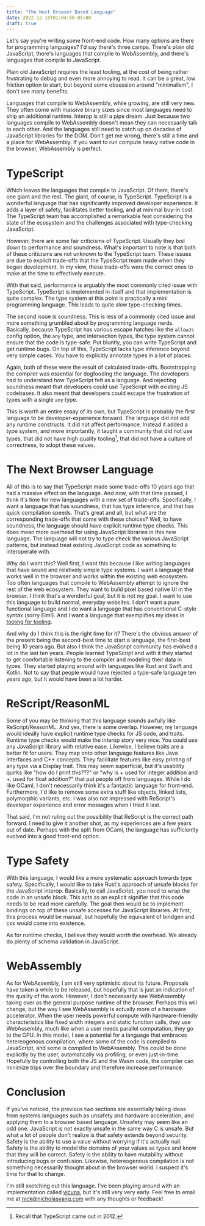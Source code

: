 ```yaml
---
title: "The Next Browser Based Language"
date: 2022-12-15T01:04:56-05:00
draft: true
---
```


Let's say you're writing some front-end code. How many options are
there for programming languages? I'd say there's three camps. There's
plain old JavaScript, there's languages that compile to WebAssembly,
and there's languages that compile to JavaScript.

Plain old JavaScript requires the least tooling, at the cost of being
rather frustrating to debug and even more annoying to read. It
can be a great, low friction option to start, but beyond some
obsession around "minimalism", I don't see many benefits.

Languages that compile to WebAssembly, while growing, are still very
new. They often come with massive binary sizes since most languages
need to ship an additional runtime. Interop is still a pipe
dream. Just because two languages compile to WebAssembly doesn't mean
they can necessarily talk to each other. And the languages still need
to catch up on decades of JavaScript libraries for the DOM. Don't get
me wrong, there's still a time and a place for WebAssembly. If you
want to run compute heavy native code in the browser, WebAssembly is
perfect.

# TypeScript

Which leaves the languages that compile to JavaScript. Of them,
there's one giant and the rest. The giant, of course, is
TypeScript. TypeScript is a wonderful language that has significantly
improved developer experience. It adds a layer of safety, facilitates
better tooling, and at minimal buy-in cost. The TypeScript team has
accomplished a remarkable feat considering the state of the ecosystem
and the challenges associated with type-checking JavaScript.

However, there are some fair criticisms of TypeScript. Usually they
boil down to performance and soundness. What's important to note is
that both of these criticisms are not unknown to the TypeScript
team. These issues are due to explicit trade-offs that the TypeScript
team made when they began development. In my view, these trade-offs
were the correct ones to make at the time to effectively execute.

With that said, performance is arguably the most commonly cited issue
with TypeScript.  TypeScript is implemented in itself and that
implementation is quite complex. The type system at this point is
practically a mini programming language. This leads to quite slow
type-checking times.

The second issue is soundness. This is less of a commonly cited issue
and more something grumbled about by programming language
nerds. Basically, because TypeScript has various escape hatches like
the `allowJs` config option, the `any` type, and intersection types,
the type system cannot ensure that the code is type-safe. Put bluntly,
you can write TypeScript and get runtime bugs. On top of this,
TypeScript lacks type inference beyond very simple cases. You have to
explicitly annotate types in a lot of places.

Again, both of these were the result of calculated
trade-offs. Bootstrapping the compiler was essential for dogfooding
the language. The developers had to understand how TypeScript felt as
a language. And rejecting soundness meant that developers could use
TypeScript with existing JS codebases. It also meant that developers
could escape the frustration of types with a single `any` type.

This is worth an entire essay of its own, but TypeScript is probably
the first language to be developer-experience forward. The language
did not add any runtime constructs. It did not affect
performance. Instead it added a type system, and more importantly, it
taught a community that did not use types, that did not have high
quality tooling[^1], that did not have a culture of correctness, to
adopt these values.

[^1]: Recall that TypeScript came out in 2012.

# The Next Browser Language

All of this is to say that TypeScript made some trade-offs 10 years
ago that had a massive effect on the language. And now, with that time
passed, I think it's time for new languages with a new set of
trade-offs. Specifically, I want a language that has soundness, that
has type inference, and that has quick compilation speeds. That's
great and all, but what are the corresponding trade-offs that come
with these choices? Well, to have soundness, the language should have
explicit runtime type checks. This does mean more overhead for using
JavaScript libraries in this new language. The language will not try
to type check the various JavaScript patterns, but instead treat
existing JavaScript code as something to interoperate with.

Why do I want this? Well first, I want this because I like writing
languages that have sound and relatively simple type systems. I want a
language that works well in the browser and works within the existing
web ecosystem. Too often languages that compile to WebAssembly attempt
to ignore the rest of the web ecosystem. They want to build pixel
based native UI in the browser. I think that's a wonderful goal, but
it is not my goal. I want to use this language to build normal,
everyday websites. I don't want a pure functional language and I do
want a language that has conventional C-style syntax (sorry Elm!). And
I want a language that exemplifies my ideas in [tooling for
tooling](/posts/tooling-for-tooling/).

And why do I think this is the right time for it? There's the obvious
answer of the present being the second-best time to start a language,
the first-best being 10 years ago. But also I think the JavaScript
community has evolved a lot in the last ten years. People learned
TypeScript and with it they started to get comfortable listening to
the compiler and modeling their data in types. They started playing
around with languages like Rust and Swift and Kotlin. Not to say that
people would have rejected a type-safe language ten years ago, but it
would have been a lot harder.

# ReScript/ReasonML

Some of you may be thinking that this language sounds awfully like
ReScript/ReasonML. And yes, there is some overlap. However, my
language would ideally have explicit runtime type checks for JS code,
and traits. Runtime type checks would make the interop story very
nice. You could use any JavaScript library with relative
ease. Likewise, I believe traits are a better fit for users. They map
onto other language features like Java interfaces and C++
concepts. They facilitate features like easy printing of any type via
a Display trait. This may seem superficial, but it's usability quirks
like "how do I print this???" or "why is + used for integer addition
and +. used for float addition?" that put people off from
languages. While I do like OCaml, I don't necessarily think it's a
fantastic language for front-end. Furthermore, I'd like to remove some
extra stuff like objects, linked lists, polymorphic variants, etc. I
was also not impressed with ReScript's developer experience and error
messages when I tried it last.

That said, I'm not ruling out the possibility that ReScript is the
correct path forward. I need to give it another shot, as my
experiences are a few years out of date. Perhaps with the split from
OCaml, the language has sufficiently evolved into a good front-end
option.

# Type Safety

With this language, I would like a more systematic approach towards
type safety. Specifically, I would like to take Rust's approach of
unsafe blocks for the JavaScript interop. Basically, to call
JavaScript, you need to wrap the code in an unsafe block. This acts as
an explicit signifier that this code needs to be read more
carefully. The goal then would be to implement bindings on top of
these unsafe accesses for JavaScript libraries. At first, this process
would be manual, but hopefully the equivalent of bindgen and cxx would
come into existence.

As for runtime checks, I believe they would worth the overhead. We
already do plenty of schema validation in JavaScript.

# WebAssembly

As for WebAssembly, I am still very optimistic about its
future. Proposals have taken a while to be released, but hopefully
that is just an indication of the quality of the work. However, I
don't necessarily see WebAssembly taking over as the general purpose
runtime of the browser. Perhaps this will change, but the way I see
WebAssembly is actually more of a hardware accelerator. When the user
needs powerful compute with hardware-friendly characteristics like
fixed width integers and static function calls, they use WebAssembly,
much like when a user needs parallel computation, they go to the
GPU. In this model, I see a potential for a language that embraces
hetereogenous compilation, where some of the code is compiled to
JavaScript, and some is compiled to WebAssembly. This could be done
explicitly by the user, automatically via profiling, or even
just-in-time. Hopefully by controlling both the JS and the Wasm code,
the compiler can minimize trips over the boundary and therefore
increase performance.

# Conclusion

If you've noticed, the previous two sections are essentially taking
ideas from systems languages such as unsafety and hardware
acceleration, and applying them to a browser based language. Unsafety
may seem like an odd one. JavaScript is not exactly unsafe in the same
way C is unsafe. But what a lot of people don't realize is that safety
extends beyond security. Safety is the ability to use a value without
worrying if it's actually null. Safety is the ability to model the
domains of your values as types and know that they will be
correct. Safety is the ability to have mutability without introducing
bugs or confusion. Likewise, hetereogenous compilation is not
something necessarily thought about in the browser world. I suspect
it's time for that to change.

I'm still sketching out this language. I've been playing around with
an implementation called
[vicuna](https://github.com/nicholaslyang/vicuna), but it's still very
very early. Feel free to email me at nick@nicholasyang.com with any
thoughts or feedback!
